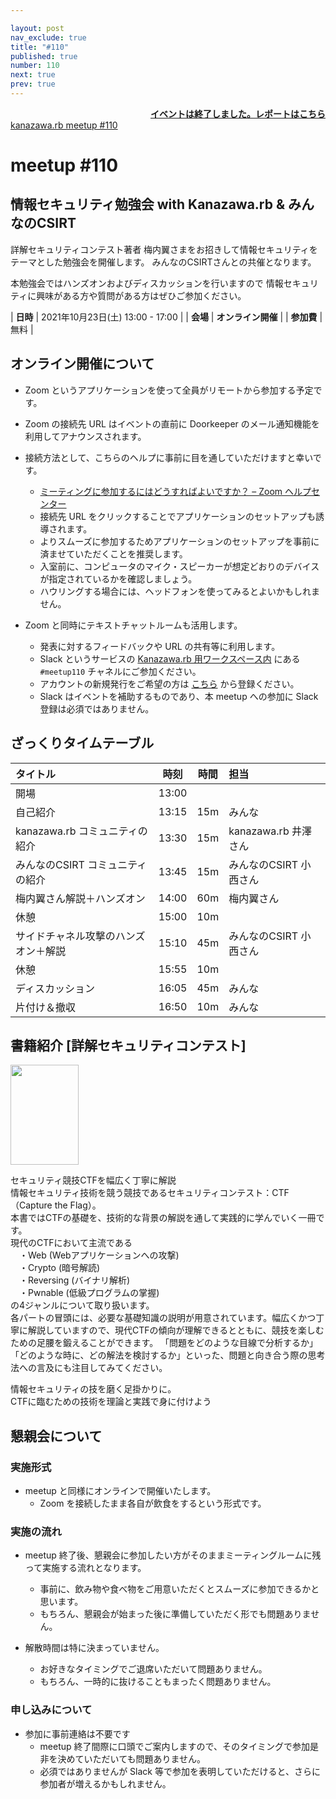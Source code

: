 ```yaml
---

layout: post
nav_exclude: true
title: "#110"
published: true
number: 110
next: true
prev: true
---
```


<div style="text-align: right;"><a href="/110/report"><strong>イベントは終了しました。レポートはこちら</strong></a></div>

<div class="doorkeeper-widget">
<a class="doorkeeper-registration-widget" href="https://kzrb.doorkeeper.jp/events/127617">kanazawa.rb meetup #110</a><script src="https://widgets.doorkeeper.jp/w/widget.js"></script>
</div>

# meetup #110

## 情報セキュリティ勉強会 with Kanazawa.rb & みんなのCSIRT

詳解セキュリティコンテスト著者 梅内翼さまをお招きして情報セキュリティをテーマとした勉強会を開催します。
みんなのCSIRTさんとの共催となります。

本勉強会ではハンズオンおよびディスカッションを行いますので
情報セキュリティに興味がある方や質問がある方はぜひご参加ください。

| **日時**   | 2021年10月23日(土) 13:00 - 17:00 |
| **会場**   | **オンライン開催** |
| **参加費** | 無料 |


## オンライン開催について

* Zoom というアプリケーションを使って全員がリモートから参加する予定です。
* Zoom の接続先 URL はイベントの直前に Doorkeeper のメール通知機能を利用してアナウンスされます。
* 接続方法として、こちらのヘルプに事前に目を通していただけますと幸いです。
    * [ミーティングに参加するにはどうすればよいですか？ – Zoom ヘルプセンター](https://support.zoom.us/hc/ja/articles/201362193-%E3%83%9F%E3%83%BC%E3%83%86%E3%82%A3%E3%83%B3%E3%82%B0%E3%81%AB%E5%8F%82%E5%8A%A0%E3%81%99%E3%82%8B%E3%81%AB%E3%81%AF%E3%81%A9%E3%81%86%E3%81%99%E3%82%8C%E3%81%B0%E3%82%88%E3%81%84%E3%81%A7%E3%81%99%E3%81%8B-)
    * 接続先 URL をクリックすることでアプリケーションのセットアップも誘導されます。
    * よりスムーズに参加するためアプリケーションのセットアップを事前に済ませていただくことを推奨します。
    * 入室前に、コンピュータのマイク・スピーカーが想定どおりのデバイスが指定されているかを確認しましょう。
    * ハウリングする場合には、ヘッドフォンを使ってみるとよいかもしれません。

* Zoom と同時にテキストチャットルームも活用します。
    * 発表に対するフィードバックや URL の共有等に利用します。
    * Slack というサービスの [Kanazawa.rb 用ワークスペース内](https://kzrb.slack.com/) にある `#meetup110` チャネルにご参加ください。
    * アカウントの新規発行をご希望の方は [こちら](https://kzrb-slackin.herokuapp.com/) から登録ください。
    * Slack はイベントを補助するものであり、本 meetup への参加に Slack 登録は必須ではありません。


## ざっくりタイムテーブル

| タイトル                          | 時刻  | 時間 | 担当                                                    |
|:----------------------------------|:-----:|:----:|:--------------------------------------------------------|
| 開場                              | 13:00 |      |                                                         |
| 自己紹介                           | 13:15 | 15m  | みんな                                                    | 
| kanazawa.rb コミュニティの紹介      | 13:30 | 15m  | kanazawa.rb 井澤さん                                       |  
| みんなのCSIRT コミュニティの紹介     | 13:45 | 15m  | みんなのCSIRT 小西さん                                      |
| 梅内翼さん解説＋ハンズオン           | 14:00 | 60m  | 梅内翼さん                                                 | 
| 休憩                             | 15:00 | 10m  |                                                           | 
| サイドチャネル攻撃のハンズオン＋解説  | 15:10 | 45m  | みんなのCSIRT 小西さん                                       |
| 休憩                             | 15:55 | 10m  |                                                          |
| ディスカッション                   | 16:05 | 45m  | みんな                                                     |
| 片付け＆撤収                      | 16:50 | 10m   | みんな                                                    |

## 書籍紹介 [詳解セキュリティコンテスト]

<div class="book-images">
  <a href="https://www.amazon.co.jp/gp/product/B094J7ZCJN/"><img src="https://images-na.ssl-images-amazon.com/images/I/51YSEjPKQdL._SL160_.jpg" height="160" width="109" alt="" title="" /></a>
</div>

セキュリティ競技CTFを幅広く丁寧に解説  
情報セキュリティ技術を競う競技であるセキュリティコンテスト：CTF（Capture the Flag）。  
本書ではCTFの基礎を、技術的な背景の解説を通して実践的に学んでいく一冊です。  
現代のCTFにおいて主流である  
　・Web (Webアプリケーションへの攻撃)  
　・Crypto (暗号解読)  
　・Reversing (バイナリ解析)  
　・Pwnable (低級プログラムの掌握)  
の4ジャンルについて取り扱います。  
各パートの冒頭には、必要な基礎知識の説明が用意されています。幅広くかつ丁寧に解説していますので、現代CTFの傾向が理解できるとともに、競技を楽しむための足腰を鍛えることができます。
「問題をどのような目線で分析するか」「どのような時に、どの解法を検討するか」といった、問題と向き合う際の思考法への言及にも注目してみてください。
  
情報セキュリティの技を磨く足掛かりに。  
CTFに臨むための技術を理論と実践で身に付けよう  

## 懇親会について

### 実施形式

* meetup と同様にオンラインで開催いたします。
  + Zoom を接続したまま各自が飲食をするという形式です。

### 実施の流れ

* meetup 終了後、懇親会に参加したい方がそのままミーティングルームに残って実施する流れとなります。
  + 事前に、飲み物や食べ物をご用意いただくとスムーズに参加できるかと思います。
  + もちろん、懇親会が始まった後に準備していただく形でも問題ありません。

* 解散時間は特に決まっていません。
  + お好きなタイミングでご退席いただいて問題ありません。
  + もちろん、一時的に抜けることもまったく問題ありません。

### 申し込みについて
* 参加に事前連絡は不要です
  + meetup 終了間際に口頭でご案内しますので、そのタイミングで参加是非を決めていただいても問題ありません。
  + 必須ではありませんが Slack 等で参加を表明していただけると、さらに参加者が増えるかもしれません。
